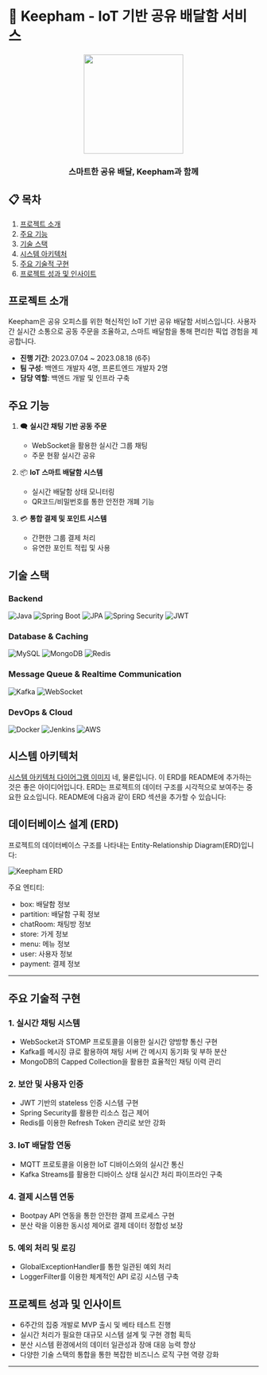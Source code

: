 # 🚚 Keepham - IoT 기반 공유 배달함 서비스

<div align="center">
  <img src="[Keepham 로고 이미지 경로]" height="200"> 
  <h3>스마트한 공유 배달, Keepham과 함께</h3>
</div>

## 📋 목차
1. [프로젝트 소개](#프로젝트-소개)
2. [주요 기능](#주요-기능)
3. [기술 스택](#기술-스택)
4. [시스템 아키텍처](#시스템-아키텍처)
5. [주요 기술적 구현](#주요-기술적-구현)
6. [프로젝트 성과 및 인사이트](#프로젝트-성과-및-인사이트)

## 프로젝트 소개

Keepham은 공유 오피스를 위한 혁신적인 IoT 기반 공유 배달함 서비스입니다.
사용자 간 실시간 소통으로 공동 주문을 조율하고, 스마트 배달함을 통해 편리한 픽업 경험을 제공합니다.

- **진행 기간**: 2023.07.04 ~ 2023.08.18 (6주)
- **팀 구성**: 백엔드 개발자 4명, 프론트엔드 개발자 2명
- **담당 역할**: 백엔드 개발 및 인프라 구축

## 주요 기능

1. 🗨️ **실시간 채팅 기반 공동 주문**
   - WebSocket을 활용한 실시간 그룹 채팅
   - 주문 현황 실시간 공유

2. 📦 **IoT 스마트 배달함 시스템**
   - 실시간 배달함 상태 모니터링
   - QR코드/비밀번호를 통한 안전한 개폐 기능

3. 💳 **통합 결제 및 포인트 시스템**
   - 간편한 그룹 결제 처리
   - 유연한 포인트 적립 및 사용

## 기술 스택

### Backend
![Java](https://img.shields.io/badge/Java%2017-007396?style=for-the-badge&logo=java&logoColor=white)
![Spring Boot](https://img.shields.io/badge/Spring%20Boot%203.0.8-6DB33F?style=for-the-badge&logo=spring-boot&logoColor=white)
![JPA](https://img.shields.io/badge/JPA-59666C?style=for-the-badge&logo=hibernate&logoColor=white)
![Spring Security](https://img.shields.io/badge/Spring%20Security-6DB33F?style=for-the-badge&logo=spring-security&logoColor=white)
![JWT](https://img.shields.io/badge/JWT-000000?style=for-the-badge&logo=json-web-tokens&logoColor=white)

### Database & Caching
![MySQL](https://img.shields.io/badge/MySQL-4479A1?style=for-the-badge&logo=mysql&logoColor=white)
![MongoDB](https://img.shields.io/badge/MongoDB-47A248?style=for-the-badge&logo=mongodb&logoColor=white)
![Redis](https://img.shields.io/badge/Redis-DC382D?style=for-the-badge&logo=redis&logoColor=white)

### Message Queue & Realtime Communication
![Kafka](https://img.shields.io/badge/Apache%20Kafka-231F20?style=for-the-badge&logo=apache-kafka&logoColor=white)
![WebSocket](https://img.shields.io/badge/WebSocket-010101?style=for-the-badge&logo=socket.io&logoColor=white)

### DevOps & Cloud
![Docker](https://img.shields.io/badge/Docker-2496ED?style=for-the-badge&logo=docker&logoColor=white)
![Jenkins](https://img.shields.io/badge/Jenkins-D24939?style=for-the-badge&logo=jenkins&logoColor=white)
![AWS](https://img.shields.io/badge/AWS-232F3E?style=for-the-badge&logo=amazon-aws&logoColor=white)

## 시스템 아키텍처

[시스템 아키텍처 다이어그램 이미지](./image/ERD.png)
네, 물론입니다. 이 ERD를 README에 추가하는 것은 좋은 아이디어입니다. ERD는 프로젝트의 데이터 구조를 시각적으로 보여주는 중요한 요소입니다. README에 다음과 같이 ERD 섹션을 추가할 수 있습니다:

## 데이터베이스 설계 (ERD)

프로젝트의 데이터베이스 구조를 나타내는 Entity-Relationship Diagram(ERD)입니다:

![Keepham ERD](path_to_erd_image.png)

주요 엔티티:
- box: 배달함 정보
- partition: 배달함 구획 정보
- chatRoom: 채팅방 정보
- store: 가게 정보
- menu: 메뉴 정보
- user: 사용자 정보
- payment: 결제 정보

---

## 주요 기술적 구현

### 1. 실시간 채팅 시스템
- WebSocket과 STOMP 프로토콜을 이용한 실시간 양방향 통신 구현
- Kafka를 메시징 큐로 활용하여 채팅 서버 간 메시지 동기화 및 부하 분산
- MongoDB의 Capped Collection을 활용한 효율적인 채팅 이력 관리

### 2. 보안 및 사용자 인증
- JWT 기반의 stateless 인증 시스템 구현
- Spring Security를 활용한 리소스 접근 제어
- Redis를 이용한 Refresh Token 관리로 보안 강화

### 3. IoT 배달함 연동
- MQTT 프로토콜을 이용한 IoT 디바이스와의 실시간 통신
- Kafka Streams를 활용한 디바이스 상태 실시간 처리 파이프라인 구축

### 4. 결제 시스템 연동
- Bootpay API 연동을 통한 안전한 결제 프로세스 구현
- 분산 락을 이용한 동시성 제어로 결제 데이터 정합성 보장

### 5. 예외 처리 및 로깅
- GlobalExceptionHandler를 통한 일관된 예외 처리
- LoggerFilter를 이용한 체계적인 API 로깅 시스템 구축

## 프로젝트 성과 및 인사이트

- 6주간의 집중 개발로 MVP 출시 및 베타 테스트 진행
- 실시간 처리가 필요한 대규모 시스템 설계 및 구현 경험 획득
- 분산 시스템 환경에서의 데이터 일관성과 장애 대응 능력 향상
- 다양한 기술 스택의 통합을 통한 복잡한 비즈니스 로직 구현 역량 강화

---

